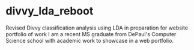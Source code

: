 # divvy_lda_reboot
Revised Divvy classification analysis using LDA in preparation for website portfolio of work
I am a recent MS graduate from DePaul's Computer Science school with academic work to showcase in a web portfolio.

